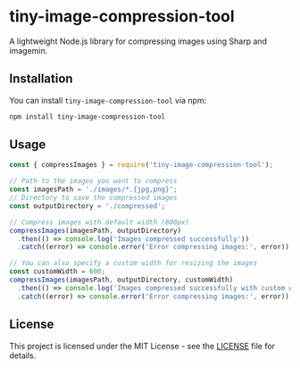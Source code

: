 # tiny-image-compression-tool

A lightweight Node.js library for compressing images using Sharp and imagemin.

## Installation

You can install `tiny-image-compression-tool` via npm:

```bash
npm install tiny-image-compression-tool
```

## Usage

```javascript
const { compressImages } = require('tiny-image-compression-tool');

// Path to the images you want to compress
const imagesPath = './images/*.{jpg,png}';
// Directory to save the compressed images
const outputDirectory = './compressed';

// Compress images with default width (800px)
compressImages(imagesPath, outputDirectory)
  .then(() => console.log('Images compressed successfully'))
  .catch((error) => console.error('Error compressing images:', error));

// You can also specify a custom width for resizing the images
const customWidth = 600;
compressImages(imagesPath, outputDirectory, customWidth)
  .then(() => console.log('Images compressed successfully with custom width'))
  .catch((error) => console.error('Error compressing images:', error));
```

## License

This project is licensed under the MIT License - see the [LICENSE](LICENSE) file for details.
